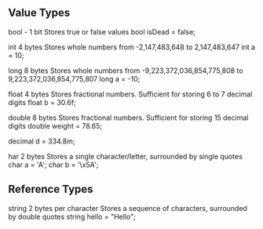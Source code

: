 ## Value Types

bool - 1 bit	Stores true or false values
bool isDead = false; 

int	4 bytes	Stores whole numbers from -2,147,483,648 to 2,147,483,647
int a = 10;

long	8 bytes	Stores whole numbers from -9,223,372,036,854,775,808 to 9,223,372,036,854,775,807
long a = -10;

float	4 bytes	Stores fractional numbers. Sufficient for storing 6 to 7 decimal digits
float b = 30.6f;

double	8 bytes	Stores fractional numbers. Sufficient for storing 15 decimal digits
double weight = 78.65;



decimal d = 334.8m;

har	2 bytes	Stores a single character/letter, surrounded by single quotes
char a = 'A';
char b = '\x5A';

## Reference Types

string	2 bytes per character	Stores a sequence of characters, surrounded by double quotes
string hello = "Hello";
